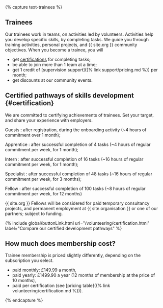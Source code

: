 {% capture text-trainees %}

## Trainees

Our trainees work in teams, on activities led by volunteers.
Activities help you develop specific skills, by completing tasks.
We guide you through training activities, personal projects, and {{ site.org }} community objectives.
When you become a trainee, you will

* get [certifications](#certification) for completing tasks;
* be able to join more than 1 team at a time;
* get 1 credit of [supervision support]({% link support/pricing.md %}) per month;
* get discounts at our community events.

## Certified pathways of skills development {#certification}

We are committed to certifying achievements of trainees.
Set your target, and share your experience with employers.

Guests
: after registration, during the onboarding activity (~4 hours of commitment over 1 month);

Apprentice
: after successful completion of 4 tasks (~4 hours of regular commitment per week, for 1 month);

Intern
: after successful completion of 16 tasks (~16 hours of regular commitment per week, for 1 month);

Specialist
: after successful completion of 48 tasks (~16 hours of regular commitment per week, for 3 months);

Fellow
: after successful completion of 100 tasks (~8 hours of regular commitment per week, for 12 months)

{{ site.org }} Fellows will be considered for paid temporary consultancy projects, and permanent employment at {{ site.organisation }} or one of our partners; subject to funding.

{% include global/buttonLink.html url="/volunteering/certification.html" label="Compare our certified development pathways" %}

## How much does membership cost?

Trainee membership is priced slightly differently, depending on the subscription you select.

* paid monthly: £149.99 a month,
* paid yearly: £1499.90 a year (12 months of membership at the price of 10 months),
* paid per certification (see [pricing table]({% link volunteering/certification.md %})).

{% endcapture %}